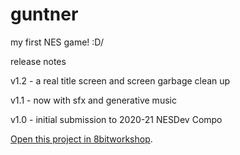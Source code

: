 guntner
=====

my first NES game! :D/

release notes

v1.2 - a real title screen and screen garbage clean up

v1.1 - now with sfx and generative music

v1.0 - initial submission to 2020-21 NESDev Compo

[Open this project in 8bitworkshop](http://8bitworkshop.com/redir.html?platform=nes&githubURL=https%3A%2F%2Fgithub.com%2Flangel%2Fguntner&file=guntner.dasm).
